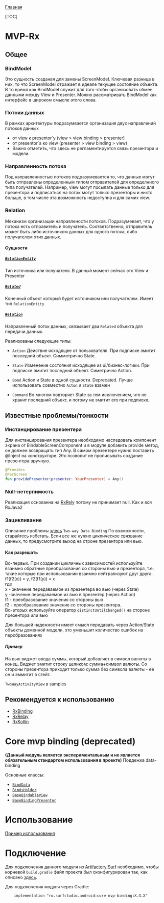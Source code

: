 [Главная](/docs/main.md)

[TOC]



# MVP-Rx
## Общее
### BindModel
Это сущность созданая для замены ScreenModel. Ключевая разница в них, то
что ScreenModel отражает в идеале текущее состояние объекта. В то время
как BindModel служит для того чтобы организовать обмен данными между
View и Presenter. Можно рассматривать BindModel как интерфейс в
широком смысле этого слова.

### Потоки данных
В рамках архитектуры подразумвается организация двух направлений
потоков данных
* от view к presentor`у (view > view binding > presenter)
* от presentor`a ко view (presenter > view binding > view)
* Важно отметить, что здесь не регламентируется связь презентора и модели

### Направленность потока
Под направленностью потоков подразумевается то, что данные могут быть
отправлены определенным типом отправителей для определнного типа получателей.
Например, view могут посылать данные только для презентора и подписаться
на поток могут только презенторы и никто больше, в том числе эта
возможность недоступна и для самих view.

### Relation
Механизм организации направлености потоков. Подразумевает, что у потока
есть отправитель и получатель. Соответственно, отправитель может быть
либо источником данных для одного потока, либо получателем этих данных.

#### Сущности

##### [`RelationEntity`][related]
Тип источника или получателя. В данный момент сейчас это View и Presenter

##### [`Related`][related]
Конечный объект который будет источником или получателем. Имеет тип
`RelationEntity`

##### [`Relation`][related]
Направленный поток данных, связывает два `Related` объекта для передачи
данных.

Реализованы следующие типы:

* `Action` Деиствие исходящее от пользователя. При подписке эмитит
последний объект. Симметрично State.

* `State` Изменение состояния исходящее из ui/бизнес-логики. При
подписке эмитит последний объект. Симетрично Action.

* `Bond` Action и State в одной сущности. Deprecated. Лучше использовать совместно `Acton` и `State` взамен

* `Command` Во многом повторяет State за тем исключением, что не хранит
последний объект, и потому не эмитит его при подписке.

## Известные проблемы/тонкости

### Инстанцирование презентера

Для инстанцирования презентера необходимо наследовать компонент экрана от BindableScreenComponent и в модуле добавить provide метод,
он должен возвращать тип Any. В самом презентере нужно поставить @Inject на конструкторе. Это позволит не прописывать создание презентера вручную.

```kotlin
@Provides
@PerScreen
fun providePresenter(presenter: YourPresenter) = Any()
```

### Null-нетерпимость
Реализация основанна на [RxRely][rxrelylib] потому не принимает null.
Как и вся RxJava2

### Зацикливание
Описание проблемы [здесь][pmexist] `Two-way Data Binding`
По возможности, старайтесь избегать. Если все же нужно циклическое
связвание данных, то предусмотрите выход на строне презентора или вью.

#### Как разрешать
Во-первых. При создании цикличных зависимостей используйте взаимно обратные 
преобразования со стороны вью и презентора, 
т.е. такие которые при использовании взаимно нейтрализуют друг друга.
f1(f2(x)) = y, f2(f1(y)) = x  
где  
x - значение передаваемое из презентера во вью (через State)  
y -значение передаваемое из вью в презентер (через Action)  
f1 - преобразование значения со стороны вью  
f2 - преобразование значение со стороны презентора.  
Во-вторых используйте оператор `distinctUntilChanged()` на стороне презентора или вью

Для большей надежности имеет смысл передавать через Action/State объекты доменной модели, это уменьшит количество ошибок на перобразованиях

##### Пример
На вью виджет ввода суммы, который добавляет в символ валюты в конец.
Виджет эмитит строку целиком: сумма+символ валюты.
Со стороны презентора приходит только сумма без символа валюты - ее он и эммитит в стейт.

`TwoWayActivityView` в samples 
 
## Рекомендуется к использованию

* [RxBinding][rxbindinglib]
* [RxRelay][rxrelylib]
* [RxKotlin][rxkotlin]


[rxbindinglib]: https://github.com/JakeWharton/RxBinding
[rxrelylib]: https://github.com/JakeWharton/RxRelay
[pmexist]: https://habr.com/company/mobileup/blog/342850/
[pmenter]: https://habr.com/company/mobileup/blog/326962/
[pmscheme]: https://habrastorage.org/webt/rz/nb/rh/rznbrht-4vw_74h6wzrjrui8upk.png
[related]: src/main/java/ru/surfstudio/android/core/mvp/binding/rx/relation/Relation.kt
[rxkotlin]: https://github.com/ReactiveX/RxKotlin


# Core mvp binding (deprecated)
**(Данный модуль является экспериментальным и не является обязательным
стандартом использования в проекте)**
Поддежка data-binding

Основные классы:
* [`BindData`][bd]
* [`BindsHolder`][bh]
* [`BaseBindableView`][bbv]
* [`BaseBindingPresenter`][bbp]

# Использование
[Пример использования](../sample)

# Подключение
Для подключения данного модуля из [Artifactory Surf](http://artifactory.surfstudio.ru)
необходимо, чтобы корневой `build.gradle` файл проекта был сконфигурирован так,
как описано [здесь](https://gitlab.com/surfstudio/projects/standard/android-standard/-/blob/HEAD/README.md).

Для подключения модуля через Gradle:
```
    implementation "ru.surfstudio.android:core-mvp-binding:X.X.X"
```

[bd]: src/main/java/ru/surfstudio/android/core/mvp/binding/BindData.kt
[bh]: src/main/java/ru/surfstudio/android/core/mvp/binding/BindsHolder.kt
[bbv]: src/main/java/ru/surfstudio/android/core/mvp/binding/BaseBindableView.kt
[bbp]: src/main/java/ru/surfstudio/android/core/mvp/binding/BaseBindingPresenter.kt
